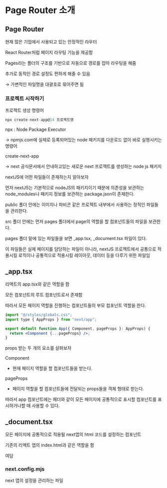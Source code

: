 # Page Router 소개

## Page Router

현재 많은 기업에서 사용되고 있는 안정적인 라우터

React Router처럼 페이지 라우팅 기능을 제공함

Pages라는 폴더의 구조를 기반으로 자동으로 경로를 잡아 라우팅을 해줌

추가로 동적인 경로 설정도 편하게 해줄 수 있음

→ 가변적인 파일명을 대괄호로 묶어주면 됨 

### 프로젝트 시작하기

프로젝트 생성 명령어

```jsx
npx create-next-app@14 프로젝트명
```

npx : Node Package Executor

→ npmjs.com에 실제로 등록되어있는 node 패키지를 다운로드 없이 바로 실행시키는 명령어

create-next-app

→ next 공식문서에서 안내하고있는 새로운 next 프로젝트를 생성하는 node js 패키지

nextJS에 어떤 파일들이 존재하는지 알아보자

먼저 nextJS는 기본적으로 nodeJS의 패키지이기 때문에 의존성을 보관하는 node_modules나 패키지 정보를 보관하는 package.json이 존재한다.

public 폴더 안에는 이미지나 파비콘 같은 프로젝트 내부에서 사용하는 정적인 파일들을 관리한다.

src 폴더 안에는 먼저 pages 폴더에서 page의 역할을 할 컴포넌트들의 파일을 보관한다.

pages 폴더 밑에 있는 파일들을 보면 _app.tsx, _document.tsx 파일이 있다.

이 파일들은 실제 페이지를 담당하는 파일이 아니라, nextJS 프로젝트에서 공통으로 적용시킬 로직이나 공통적으로 적용시킬 레이아웃, 데이터 등을 다루기 위한 파일임

## _app.tsx

리액트의 app.tsx와 같은 역할을 함

모든 컴포넌트의 루트 컴포넌트로서 존재함

따라서 모든 페이지 역할을 진행하는 컴포넌트들의 부모 컴포넌트 역할을 한다.

```jsx
import "@/styles/globals.css";
import type { AppProps } from "next/app";

export default function App({ Component, pageProps }: AppProps) {
  return <Component {...pageProps} />;
}
```

props 받는 두 개의 요소를 살펴보자

Component

- 현재 페이지 역할을 할 컴포넌트들을 받는다.

pageProps

- 페이지 역할을 할 컴포넌트들에 전달되는 props들을 객체 형태로 받는다.

따라서 app 컴포넌트에는 헤더와 같이 모든 페이지에 공통적으로 표시할 컴포넌트를 표시하거나할 때 사용할 수 있다.

## _document.tsx

모든 페이지에 공통적으로 적용될 next앱의 html 코드를 설정하는 컴포넌트

기존의 리액트 앱의 index.html과 같은 역할을 함

여담

### next.config.mjs

next 앱의 설정을 관리하는 파일